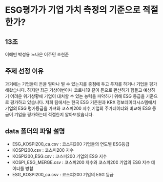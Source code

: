 # ESG평가가 기업 가치 측정의 기준으로 적절한가?

## 13조
이혜빈 박성용 노나은 이주민 조현준

## 주제 선정 이유
과거에는 기업들이 돈을 얼마나 벌 수 있는지를 중점에 두고 투자를 하거나 기업을 평가 해왔습니다. 하지만 최근 기상이변이나 코로나19 같이 
돈으로 환산하기 힘들고 예상하기 어려운 위기상황에 기업이 대처할 수 있는 능력을 파악하기 위해 ESG 등급을 기준으로 평가하고 있습니다.
저희 팀에서는 한국 ESG 기준원과 KRX 정보데이터시스템에서 기업의 ESG 평가등급을 가져와 코스피200 지수,기업의 주가데이터와 비교해
ESG 등급이 기업을 평가하는데 적절한지 알아보았습니다.

## data 폴더의 파일 설명
- ESG_KOSPI200_ca.csv : 코스피200 기업들의 연도별 ESG등급
- KOSPI200.csv : 코스피200 지수
- KOSPI200_ESG.csv : 코스피200 기업의 ESG 지수
- KOSPI_ESG_MERGE.csv : 코스피200 지수와 코스피200 기업의 ESG 지수 데이터를 병합
- ESG_KOSPI200_ca.csv : 코스피200 기업의 ESG 등급
